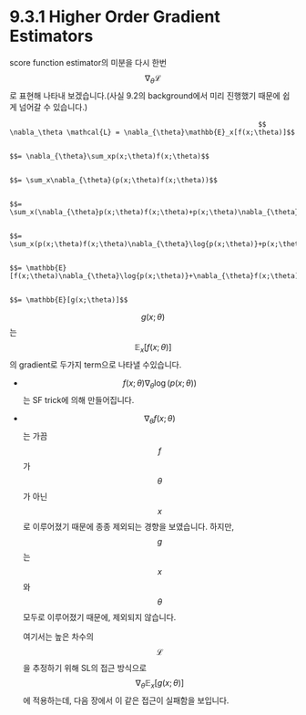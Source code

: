 # 9.3.1 Higher Order Gradient Estimators

 score function estimator의 미분을 다시 한번 $$\nabla_\theta \mathcal{L}$$로 표현해 나타내 보겠습니다.\(사실 9.2의 background에서 미리 진행했기 때문에 쉽게 넘어갈 수 있습니다.\)

                                                                 $$ \nabla_\theta \mathcal{L} = \nabla_{\theta}\mathbb{E}_x[f(x;\theta)]$$

                                                                           $$= \nabla_{\theta}\sum_xp(x;\theta)f(x;\theta)$$

                                                                           $$= \sum_x\nabla_{\theta}(p(x;\theta)f(x;\theta))$$

                                                                           $$= \sum_x(\nabla_{\theta}p(x;\theta)f(x;\theta)+p(x;\theta)\nabla_{\theta}f(x;\theta))$$

                                                                           $$= \sum_x(p(x;\theta)f(x;\theta)\nabla_{\theta}\log{p(x;\theta)}+p(x;\theta)\nabla_{\theta}f(x;\theta))$$

                                                                           $$= \mathbb{E}[f(x;\theta)\nabla_{\theta}\log{p(x;\theta)}+\nabla_{\theta}f(x;\theta))]$$

                                                                           $$= \mathbb{E}[g(x;\theta)]$$

 $$g(x;\theta)$$는 $$\mathbb{E}_x[f(x;\theta)]$$의 gradient로 두가지 term으로 나타낼 수있습니다.

*  $$f(x;\theta)\nabla_\theta\log(p(x;\theta))$$는 SF trick에 의해 만들어집니다.
* $$ \nabla_\theta f(x;\theta)$$는 가끔 $$f$$가 $$\theta$$가 아닌$$x$$로 이루어졌기 때문에 종종 제외되는 경향을 보였습니다. 하지만, $$g$$ 는 $$x$$와 $$\theta$$ 모두로 이루어졌기 때문에, 제외되지 않습니다. 

  여기서는 높은 차수의 $$\mathcal{L}$$을 추정하기 위해 SL의 접근 방식으로 $$\nabla_\theta\mathbb{E}_x [g(x;\theta)]$$에 적용하는데, 다음 장에서 이 같은 접근이 실패함을 보입니다.

